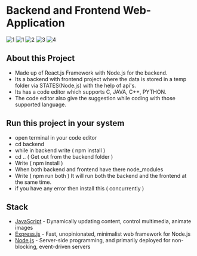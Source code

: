 # Backend and Frontend Web-Application

![1](https://user-images.githubusercontent.com/83027100/201521288-64a1a540-c12f-4112-87c2-86a1ea217204.jpg)
![1](https://user-images.githubusercontent.com/83027100/207076640-77121af8-c521-4594-a6b0-3becf1005f9d.jpg)
![2](https://user-images.githubusercontent.com/83027100/207076670-c457230a-c7ca-4c04-ac70-ded6fb7b1d0a.jpg)
![3](https://user-images.githubusercontent.com/83027100/207076697-8f0be8c9-6230-4857-8d49-807028df7b1b.jpg)
![4](https://user-images.githubusercontent.com/83027100/207076759-0d96eb07-07b6-412b-b64b-1a7af6d2015d.jpg)

## About this Project
- Made up of React.js Framework with Node.js for the backend. 
- Its a backend with frontend project where the data is stored in a temp folder via STATES(Node.js) with the help of api's.
- Its has a code editor which supports C, JAVA, C++, PYTHON.
- The code editor also give the suggestion while coding with those supported language.

## Run this project in your system

- open terminal in your code editor 
- cd backend
- while in backend write ( npm install )
- cd .. ( Get out from the backend folder )
- Write ( npm install )
- When both backend and frontend have there node_modules
- Write ( npm run both ) It will run both the backend and the frontend at the same time.
- if you have any error then install this ( concurrently )

## Stack

- [JavaScript](https://www.javascript.com/) - Dynamically updating content, control multimedia, animate images
- [Express.js](https://expressjs.com/) - Fast, unopinionated, minimalist web framework for Node.js
- [Node.js](https://nodejs.org/en/docs/) - Server-side programming, and primarily deployed for non-blocking, event-driven servers



